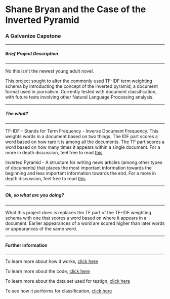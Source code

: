 # Shane Bryan and the Case of the Inverted Pyramid
### A Galvanize Capstone
---
##### Brief Project Description
---
No this isn't the newest young adult novel.

This project sought to alter the commonly used TF-IDF term weighting schema by introducting the concept of the inverted pyramid, a document format used in journalism.  Currently tested with document classification, with future tests involving other Natural Language Processing analysis.

---
##### The what?
---
TF-IDF - Stands for Term Frequency - Inverse Document Frequency.  This weights words in a document based on two things.  The IDF part scores a word based on how rare it is among all the documents.  The TF part scores a word based on how many times it appears within a single document.  For a more in depth discussion, feel free to read [this](tfidf.md)

Inverted Pyramid - A structure for writing news articles (among other types of documents) that places the most important information towards the beginning and less important information towards the end.  For a more in depth discussion, feel free to read [this](inverted_pyramid.md)

---
##### Ok, so what are you doing?
---

What this project does is replaces the TF part of the TF-IDF weighting schema with one that scores a word based on where it appears in a document.  Earlier appearances of a word are scored higher than later words or appearances of the same word.

---
#### Further information
---
To learn more about how it works, [click here](how_it_works.md)

To learn more about the code, [click here](code_info.md)

To learn more about the data set used for testign, [click here](dataset.md)

To see how it performs for classification, [click here](outcomes.md)
